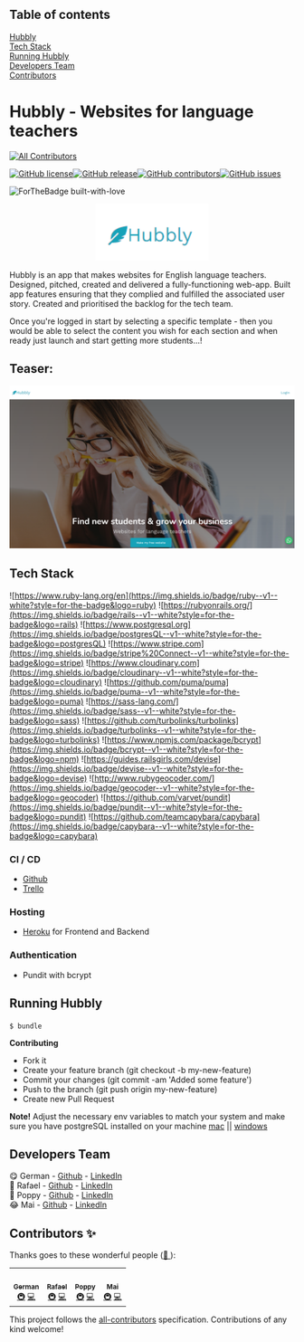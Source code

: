 ## Table of contents

[Hubbly](https://github.com/RafaelFernandez/wslt)  
[Tech Stack](#tech-stack)  
[Running Hubbly](#running-hubbly)  
[Developers Team](#developers-team)  
[Contributors](#contributors-✨)

# Hubbly - Websites for language teachers

<!-- ALL-CONTRIBUTORS-BADGE:START - Do not remove or modify this section -->
[![All Contributors](https://img.shields.io/badge/all_contributors-4-orange.svg?style=flat-square)](#contributors-)
<!-- ALL-CONTRIBUTORS-BADGE:END -->

[![GitHub license](https://img.shields.io/github/license/RafaelFernandez/wslt)](https://github.com/RafaelFernandez/wslt/blob/develop/LICENSE)[![GitHub release](https://img.shields.io/github/release/RafaelFernandez/wslt)](https://github.com/RafaelFernandez/wslt/releases/tag/0.9.0)[![GitHub contributors](https://img.shields.io/github/contributors/RafaelFernandez/wslt)](https://github.com/RafaelFernandez/wslt/graphs/contributors)[![GitHub issues](https://img.shields.io/github/issues/RafaelFernandez/wslt)](https://GitHub.com/RafaelFernandez/wslt/issues)

<span align="center">![ForTheBadge built-with-love](https://forthebadge.com/images/badges/built-with-love.svg)</span>

<p align="center">
 <img src="./readmeFiles/logo-small.png" alt="wslt logo" width="200px;" >
</p>

Hubbly is an app that makes websites for English language teachers. Designed, pitched, created and delivered a fully-functioning web-app. Built app features ensuring that they complied and fulfilled the associated user story. Created and prioritised the backlog for the tech team.

Once you're logged in start by selecting a specific template - then you would be able to select the content you wish for each section and when ready just launch and start getting more students...!

## Teaser:
<p align="center">
 <img src="./readmeFiles/screen1.png" alt="localife logo" width="700px;" >
</p>

## Tech Stack

![https://www.ruby-lang.org/en](https://img.shields.io/badge/ruby--v1--white?style=for-the-badge&logo=ruby)
![https://rubyonrails.org/](https://img.shields.io/badge/rails--v1--white?style=for-the-badge&logo=rails)
![https://www.postgresql.org](https://img.shields.io/badge/postgresQL--v1--white?style=for-the-badge&logo=postgresQL)
![https://www.stripe.com](https://img.shields.io/badge/stripe%20Connect--v1--white?style=for-the-badge&logo=stripe)
![https://www.cloudinary.com](https://img.shields.io/badge/cloudinary--v1--white?style=for-the-badge&logo=cloudinary)
![https://github.com/puma/puma](https://img.shields.io/badge/puma--v1--white?style=for-the-badge&logo=puma)
![https://sass-lang.com/](https://img.shields.io/badge/sass--v1--white?style=for-the-badge&logo=sass)
![https://github.com/turbolinks/turbolinks](https://img.shields.io/badge/turbolinks--v1--white?style=for-the-badge&logo=turbolinks)
![https://www.npmjs.com/package/bcrypt](https://img.shields.io/badge/bcrypt--v1--white?style=for-the-badge&logo=npm)
![https://guides.railsgirls.com/devise](https://img.shields.io/badge/devise--v1--white?style=for-the-badge&logo=devise)
![http://www.rubygeocoder.com/](https://img.shields.io/badge/geocoder--v1--white?style=for-the-badge&logo=geocoder)
![https://github.com/varvet/pundit](https://img.shields.io/badge/pundit--v1--white?style=for-the-badge&logo=pundit)
![https://github.com/teamcapybara/capybara](https://img.shields.io/badge/capybara--v1--white?style=for-the-badge&logo=capybara)

### CI / CD

- [Github](https://github.com/features/actions)
- [Trello](https://trello.com)

### Hosting

- [Heroku](https://heroku.com) for Frontend and Backend

### Authentication

- Pundit with bcrypt

## Running Hubbly

`$ bundle`

**Contributing**
- Fork it
- Create your feature branch (git checkout -b my-new-feature)
- Commit your changes (git commit -am 'Added some feature')
- Push to the branch (git push origin my-new-feature)
- Create new Pull Request

**Note!**
  Adjust the necessary env variables to match your system and make sure you have postgreSQL installed on your machine [mac](https://www.postgresql.org/download/macosx/) || [windows](https://www.postgresql.org/download/windows/)  

## Developers Team

😋  German - [Github](https://github.com/geuxor) - [LinkedIn](https://www.linkedin.com/in/german-b)\
🤠  Rafael - [Github](https://github.com/RafaelFernandez) - [LinkedIn](https://www.linkedin.com/in/rafaelfernandezo)\
🥳  Poppy - [Github](https://github.com/PoppyJennings) - [LinkedIn](https://www.linkedin.com/in/poppyjennings)\
😂  Mai - [Github](https://github.com/mai-c-nguyen) - [LinkedIn](https://www.linkedin.com/in/mai-c-nguyen)

## Contributors ✨

Thanks goes to these wonderful people ([💝 ](https://allcontributors.org/docs/en/emoji-key)):

<!-- ALL-CONTRIBUTORS-LIST:START - Do not remove or modify this section -->
<!-- prettier-ignore-start -->
<!-- markdownlint-disable -->
<table>
  <tr>
  <td align="center"><a href="http://www.linkedin.com/in/german-b">
   <img src="https://avatars.githubusercontent.com/u/16254346?v=4" width="100px;" alt=""/><br /><sub><b>German</b></sub></a><br />
   <a href="#infra-gexuor" title="Infrastructure (Hosting, Build-Tools, etc)">🚇</a> 
   <a href="https://github.com/RafaelFernandez/wslt/commits?author=geuxor" title="Code">💻</a></td>

   <td align="center"><a href="https://www.linkedin.com/in/sebastiangreen13/"><img src="https://avatars.githubusercontent.com/u/4753571?v=4" width="100px;" alt=""/><br /><sub><b>Rafael</b></sub></a><br />
   <a href="#infra-RafaelFernandez" title="Infrastructure (Hosting, Build-Tools, etc)">🚇</a> 
    <a href="https://github.com/RafaelFernandez/wslt/commits?author=RafaelFernandez" title="Code">💻</a></td>
    
   <td align="center"><a href=""><img src="https://avatars.githubusercontent.com/u/50767684?v=4" width="100px;" alt=""/><br /><sub><b>Poppy</b></sub></a><br /><a href="#infra-PoppyJennings" title="Infrastructure (Hosting, Build-Tools, etc)">🚇</a> <a href="https://github.com/RafaelFernandez/wslt/commits?author=PoppyJennings" title="Code">💻</a></td>
   
   <td align="center"><a href=""><img src="https://avatars.githubusercontent.com/u/76709679?v=4" width="100px;" alt=""/><br /><sub><b>Mai</b></sub></a><br /><a href="#infra-" title="Infrastructure (Hosting, Build-Tools, etc)">🚇</a> <a href="https://github.com/RafaelFernandez/wslt/commits?author=mai-c-nguyen" title="Code">💻</a></td>
  
 </tr>
</table>

<!-- markdownlint-enable -->
<!-- prettier-ignore-end -->
<!-- ALL-CONTRIBUTORS-LIST:END -->

This project follows the [all-contributors](https://github.com/all-contributors/all-contributors) specification. Contributions of any kind welcome!
